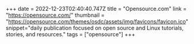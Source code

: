 +++
date = 2022-12-23T02:40:40.747Z
title = "Opensource.com"
link = "https://opensource.com/"
thumbnail = "https://opensource.com/themes/osdc/assets/img/favicons/favicon.ico"
snippet="daily publication focused on open source and Linux tutorials, stories, and resources."
tags = ["opensource"]
+++
